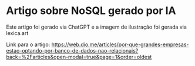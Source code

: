 # Artigo sobre NoSQL gerado por IA
 Este artigo foi gerado via ChatGPT e a imagem de ilustração foi gerada via lexica.art

Link para o artigo: https://web.dio.me/articles/por-que-grandes-empresas-estao-optando-por-banco-de-dados-nao-relacionais?back=%2Farticles&open-modal=true&page=1&order=oldest